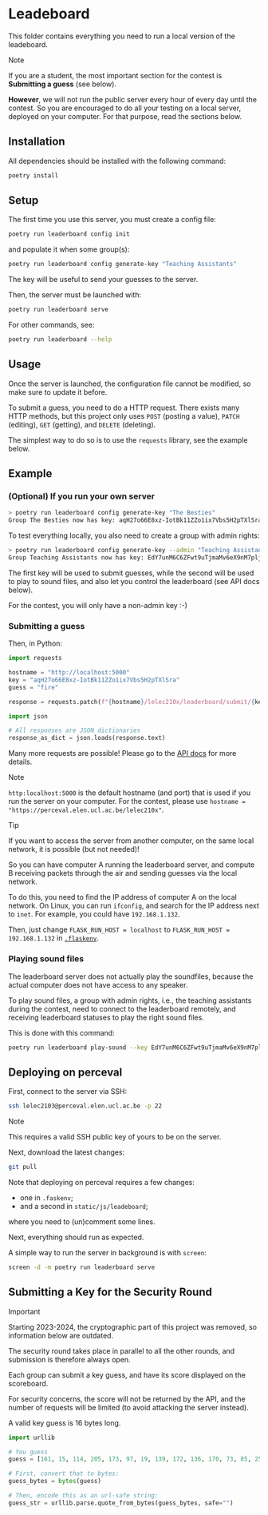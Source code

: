 # Leadeboard

This folder contains everything you need to run a local version of the leadeboard.

> [!NOTE]
> If you are a student,
> the most important section for the contest is **Submitting a guess**
> (see below).
>
> **However**, we will not run the public server every hour
> of every day until the contest. So you are encouraged
> to do all your testing on a local server, deployed on
> your computer. For that purpose, read the sections
> below.

## Installation

All dependencies should be installed with the following command:

```bash
poetry install
```

## Setup

The first time you use this server, you must create a config file:

```bash
poetry run leaderboard config init
```

and populate it when some group(s):

```bash
poetry run leaderboard config generate-key "Teaching Assistants"
```

The key will be useful to send your guesses to the server.

Then, the server must be launched with:

```bash
poetry run leaderboard serve
```

For other commands, see:

```bash
poetry run leaderboard --help
```

## Usage

Once the server is launched, the configuration file cannot be modified,
so make sure to update it before.

To submit a guess, you need to do a HTTP request.
There exists many HTTP methods,
but this project only uses `POST` (posting a value), `PATCH` (editing),
`GET` (getting), and `DELETE` (deleting).

The simplest way to do so is to use the `requests` library, see the example below.

## Example

### (Optional) If you run your own server

```bash
> poetry run leaderboard config generate-key "The Besties"
Group The Besties now has key: aqH27o66E8xz-IotBk11ZZo1ix7Vbs5H2pTXlSra
```

To test everything locally, you also need to create a group with admin rights:

```bash
> poetry run leaderboard config generate-key --admin "Teaching Assistants"
Group Teaching Assistants now has key: EdY7unM6C6ZFwt9uTjmaMv6eX9nM7pljGADmcudJ
```

The first key will be used to submit guesses, while the second will
be used to play to sound files, and also let you control the leaderboard
(see API docs below).

For the contest, you will only have a non-admin key :-)

### Submitting a guess

Then, in Python:

```python
import requests

hostname = "http://localhost:5000"
key = "aqH27o66E8xz-IotBk11ZZo1ix7Vbs5H2pTXlSra"
guess = "fire"

response = requests.patch(f"{hostname}/lelec210x/leaderboard/submit/{key}/{guess}")

import json

# All responses are JSON dictionaries
response_as_dict = json.loads(response.text)
```

Many more requests are possible!
Please go to the
[API docs](http:localhost:5000/lelec210x/leaderboard/doc/)
for more details.

> [!NOTE]
> `http:localhost:5000` is the default hostname (and port)
> that is used if you run the server on your computer.
> For the contest, please use
> `hostname = "https://perceval.elen.ucl.ac.be/lelec210x"`.

> [!TIP]
> If you want to access the server from another computer, on the
> same local network, it is possible (but not needed)!
>
> So you can have computer A running the leaderboard server,
> and compute B receiving packets through the air and sending
> guesses via the local network.
>
> To do this, you need to find the IP address of computer A
> on the local network. On Linux, you can run `ifconfig`,
> and search for the IP address next to `inet`.
> For example, you could have `192.168.1.132`.
>
> Then, just change `FLASK_RUN_HOST = localhost` to
> `FLASK_RUN_HOST = 192.168.1.132` in
> [`.flaskenv`](.flaskenv).

### Playing sound files

The leaderboard server does not actually play the soundfiles,
because the actual computer does not have access to any speaker.

To play sound files, a group with admin rights, i.e., the teaching
assistants during the contest, need to connect to the leaderboard remotely,
and receiving leaderboard statuses to play the right sound files.

This is done with this command:

```bash
poetry run leaderboard play-sound --key EdY7unM6C6ZFwt9uTjmaMv6eX9nM7pljGADmcudJ
```

## Deploying on perceval

First, connect to the server via SSH:

```bash
ssh lelec2103@perceval.elen.ucl.ac.be -p 22
```

> [!NOTE]
> This requires a valid SSH public key of yours to be on the server.

Next, download the latest changes:

```bash
git pull
```

Note that deploying on perceval requires a few changes:

- one in `.faskenv`;
- and a second in `static/js/leadeboard`;

where you need to (un)comment some lines.

Next, everything should run as expected.

A simple way to run the server in background is with `screen`:

```bash
screen -d -m poetry run leaderboard serve
```

## Submitting a Key for the Security Round

> [!IMPORTANT]
> Starting 2023-2024, the cryptographic part of this project
> was removed, so information below are outdated.

The security round takes place in parallel to all the other rounds,
and submission is therefore always open.

Each group can submit a key guess, and have its score displayed on the scoreboard.

For security concerns, the score will not be returned by the API, and the number
of requests will be limited (to avoid attacking the server instead).

A valid key guess is 16 bytes long.

```python
import urllib

# You guess
guess = [161, 15, 114, 205, 173, 97, 19, 139, 172, 136, 170, 73, 85, 252, 63, 133]

# First, convert that to bytes:
guess_bytes = bytes(guess)

# Then, encode this as an url-safe string:
guess_str = urllib.parse.quote_from_bytes(guess_bytes, safe="")
```
